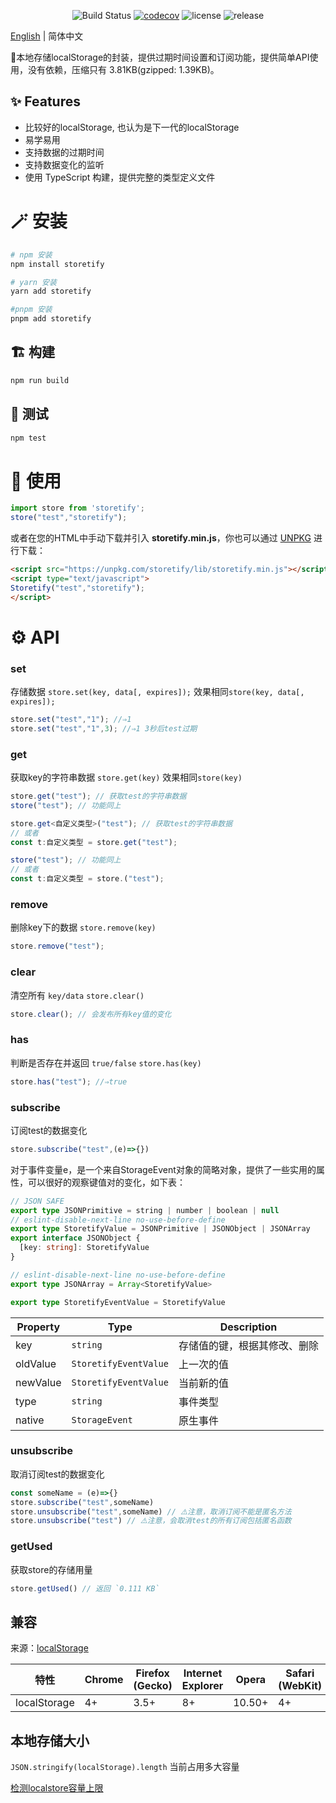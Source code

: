 <div align="center">

![Build Status](https://github.com/GavinBirkhoff/storetify/actions/workflows/node-ci.yml/badge.svg)
[![codecov](https://codecov.io/github/GavinBirkhoff/storetify/branch/main/graph/badge.svg)](https://codecov.io/github/GavinBirkhoff/storetify)
![license](https://img.shields.io/github/license/gavinbirkhoff/storetify)
![release](https://img.shields.io/github/release/gavinbirkhoff/storetify.svg)

</div>

[English](https://github.com/GavinBirkhoff/storetify/blob/main/README.md) | 简体中文

🦄本地存储localStorage的封装，提供过期时间设置和订阅功能，提供简单API使用，没有依赖，压缩只有 3.81KB(gzipped: 1.39KB)。

## ✨ Features

- 比较好的localStorage, 也认为是下一代的localStorage
- 易学易用
- 支持数据的过期时间
- 支持数据变化的监听
- 使用 TypeScript 构建，提供完整的类型定义文件

# 🪄 安装

```bash
# npm 安装
npm install storetify

# yarn 安装
yarn add storetify

#pnpm 安装
pnpm add storetify
```

## 🏗️ 构建

```bash
npm run build
```

## 🧪 测试

```bash
npm test
```

# 🔨 使用

```js
import store from 'storetify';
store("test","storetify");
```

或者在您的HTML中手动下载并引入 **storetify.min.js**，你也可以通过 [UNPKG](https://unpkg.com/storetify/lib/) 进行下载：

```html
<script src="https://unpkg.com/storetify/lib/storetify.min.js"></script>
<script type="text/javascript">
Storetify("test","storetify");
</script>
```

# ⚙️ API

### set

存储数据
`store.set(key, data[, expires]);`
效果相同`store(key, data[, expires]);`

```js
store.set("test","1"); //⇒1
store.set("test","1",3); //⇒1 3秒后test过期
```

### get

获取key的字符串数据
`store.get(key)`
效果相同`store(key)`

```js
store.get("test"); // 获取test的字符串数据
store("test"); // 功能同上
```

```ts
store.get<自定义类型>("test"); // 获取test的字符串数据
// 或者
const t:自定义类型 = store.get("test");

store("test"); // 功能同上
// 或者
const t:自定义类型 = store.("test");
```

### remove

删除key下的数据 `store.remove(key)`

```js
store.remove("test");
```

### clear

清空所有 `key/data` `store.clear()`

```js
store.clear(); // 会发布所有key值的变化
```

### has

判断是否存在并返回 `true/false` `store.has(key)`

```js
store.has("test"); //⇒true
```

### subscribe

订阅test的数据变化

```js
store.subscribe("test",(e)=>{})
```

对于事件变量e，是一个来自StorageEvent对象的简略对象，提供了一些实用的属性，可以很好的观察键值对的变化，如下表：

```ts
// JSON SAFE
export type JSONPrimitive = string | number | boolean | null
// eslint-disable-next-line no-use-before-define
export type StoretifyValue = JSONPrimitive | JSONObject | JSONArray
export interface JSONObject {
  [key: string]: StoretifyValue
}

// eslint-disable-next-line no-use-before-define
export type JSONArray = Array<StoretifyValue>

export type StoretifyEventValue = StoretifyValue
```

| Property | Type | Description|
| -------- | ------ | ------------------------------------------------------------ |
| key| `string` | 存储值的键，根据其修改、删除|
| oldValue | `StoretifyEventValue` | 上一次的值 |
| newValue | `StoretifyEventValue` | 当前新的值 |
| type| `string` | 事件类型 |
| native | `StorageEvent` | 原生事件 |

### unsubscribe

取消订阅test的数据变化

```js
const someName = (e)=>{}
store.subscribe("test",someName)
store.unsubscribe("test",someName) // ⚠️注意，取消订阅不能是匿名方法
store.unsubscribe("test") // ⚠️注意，会取消test的所有订阅包括匿名函数
```

### getUsed

获取store的存储用量

```ts
store.getUsed() // 返回 `0.111 KB`
```

## 兼容

来源：[localStorage](https://developer.mozilla.org/en-US/docs/Web/API/Window/localStorage)

| 特性 | Chrome | Firefox (Gecko) | Internet Explorer | Opera| Safari (WebKit) | iPhone(IOS) | Android | Opera Mobile | Window Phone |
| ------------ | ------ | --------------- | ----------------- | ------ | --------------- | ----------- | ------- | ------------ | ------------ |
| localStorage | 4+ | 3.5+| 8+| 10.50+ | 4+| 3.2+| 2.1+| 11+| 8+ |

## 本地存储大小

`JSON.stringify(localStorage).length` 当前占用多大容量

[检测localstore容量上限](https://arty.name/localstorage.html)
